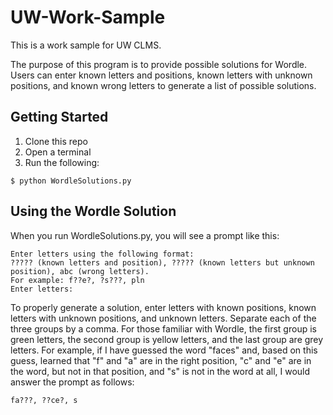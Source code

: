 # UW-Work-Sample
This is a work sample for UW CLMS. 

The purpose of this program is to provide possible solutions for Wordle.
Users can enter known letters and positions, known letters with unknown positions, and known wrong letters to generate a list of possible solutions. 

## Getting Started
1. Clone this repo
2. Open a terminal
3. Run the following: 
```
$ python WordleSolutions.py
```

## Using the Wordle Solution
When you run WordleSolutions.py, you will see a prompt like this: 
```
Enter letters using the following format: 
????? (known letters and position), ????? (known letters but unknown position), abc (wrong letters). 
For example: f??e?, ?s???, pln
Enter letters:
```

To properly generate a solution, enter letters with known positions, known letters with unknown positions, and unknown letters. Separate each of the three groups by a comma. For those familiar with Wordle, the first group is green letters, the second group is yellow letters, and the last group are grey letters. For example, if I have guessed the word "faces" and, based on this guess, learned that "f" and "a" are in the right position, "c" and "e" are in the word, but not in that position, and "s" is not in the word at all, I would answer the prompt as follows:
```
fa???, ??ce?, s
```

